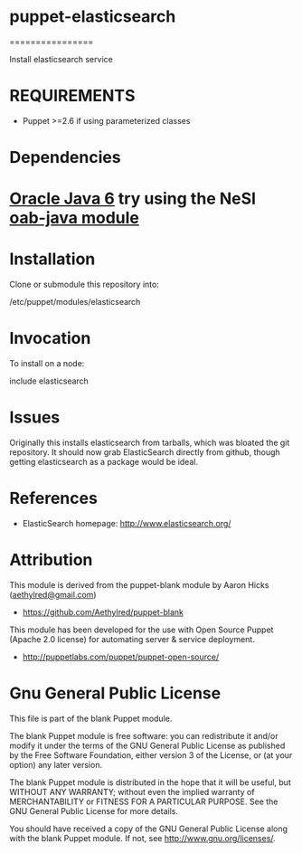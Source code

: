 # puppet-elasticsearch
================

Install elasticsearch service

# REQUIREMENTS

* Puppet >=2.6 if using parameterized classes

# Dependencies

# [Oracle Java 6](http://java.sun.com/javase/downloads/index.jsp) try using the NeSI [oab-java module](https://github.com/nesi/puppet-oabjava)

# Installation

Clone or submodule this repository into:

/etc/puppet/modules/elasticsearch

# Invocation

To install on a node:

include elasticsearch

# Issues

Originally this installs elasticsearch from tarballs, which was bloated the git repository. It should now grab ElasticSearch directly from github, though getting elasticsearch as a package would be ideal.

# References

* ElasticSearch homepage: http://www.elasticsearch.org/

# Attribution

This module is derived from the puppet-blank module by Aaron Hicks (aethylred@gmail.com)

* https://github.com/Aethylred/puppet-blank

This module has been developed for the use with Open Source Puppet (Apache 2.0 license) for automating server & service deployment.

* http://puppetlabs.com/puppet/puppet-open-source/

# Gnu General Public License

This file is part of the blank Puppet module.

The blank Puppet module is free software: you can redistribute it and/or modify it under the terms of the GNU General Public License as published by the Free Software Foundation, either version 3 of the License, or (at your option) any later version.

The blank Puppet module is distributed in the hope that it will be useful, but WITHOUT ANY WARRANTY; without even the implied warranty of MERCHANTABILITY or FITNESS FOR A PARTICULAR PURPOSE.  See the GNU General Public License for more details.

You should have received a copy of the GNU General Public License along with the blank Puppet module.  If not, see <http://www.gnu.org/licenses/>.